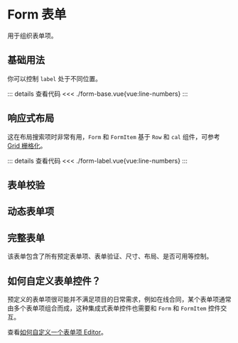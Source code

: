 <script setup>
import formBase from "./form-base.vue"
import formLabel from "./form-label.vue"
import formAll from "./form-all.vue"
</script>

# Form 表单

用于组织表单项。

## 基础用法

你可以控制 ```label``` 处于不同位置。

<formBase />

::: details 查看代码
<<< ./form-base.vue{vue:line-numbers}
:::



## 响应式布局

这在布局搜索项时非常有用，```Form``` 和 ```FormItem``` 基于 ```Row``` 和 ```cal``` 组件，可参考[Grid 栅格化](/component/grid/)。

<formLabel />

::: details 查看代码
<<< ./form-label.vue{vue:line-numbers}
:::


## 表单校验

## 动态表单项

## 完整表单

该表单包含了所有预定表单项、表单验证、尺寸、布局、是否可用等控制。

<formAll />

## 如何自定义表单控件？

预定义的表单项很可能并不满足项目的日常需求，例如在线合同，某个表单项通常由多个表单项组合而成，这种集成式表单控件也需要和 ```Form``` 和 ```FormItem``` 控件交互。

查看[如何自定义一个表单项 Editor](/component/editor/)。


